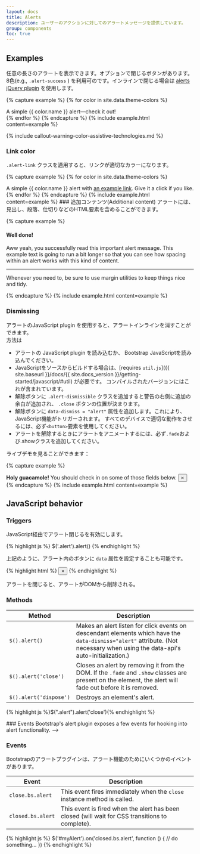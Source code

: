 ```yaml
---
layout: docs
title: Alerts
description: ユーザーのアクションに対してのアラートメッセージを提供しています。
group: components
toc: true
---
```

<!--
---
layout: docs
title: Alerts
description: Provide contextual feedback messages for typical user actions with the handful of available and flexible alert messages.
group: components
toc: true
---
-->
<!--
## Examples

Alerts are available for any length of text, as well as an optional dismiss button. For proper styling, use one of the eight **required** contextual classes (e.g., `.alert-success`). For inline dismissal, use the [alerts jQuery plugin](#dismissing).
-->

## Examples
任意の長さのアラートを表示できます。オプションで閉じるボタンがあります。  
8色(e.g., `.alert-success` ) を利用可のです。インラインで閉じる場合は [alerts jQuery plugin](#dismissing) を使用します。


{% capture example %}
{% for color in site.data.theme-colors %}
<div class="alert alert-{{ color.name }}" role="alert">
  A simple {{ color.name }} alert—check it out!
</div>{% endfor %}
{% endcapture %}
{% include example.html content=example %}

{% include callout-warning-color-assistive-technologies.md %}

<!--
### Link color

Use the `.alert-link` utility class to quickly provide matching colored links within any alert.
-->
### Link color
`.alert-link` クラスを適用すると、リンクが適切なカラーになります。


{% capture example %}
{% for color in site.data.theme-colors %}
<div class="alert alert-{{ color.name }}" role="alert">
  A simple {{ color.name }} alert with <a href="#" class="alert-link">an example link</a>. Give it a click if you like.
</div>{% endfor %}
{% endcapture %}
{% include example.html content=example %}
<!--
### Additional content
Alerts can also contain additional HTML elements like headings, paragraphs and dividers.
-->
### 追加コンテンツ(Additional content)
アラートには、見出し、段落、仕切りなどのHTML要素を含めることができます。

{% capture example %}
<div class="alert alert-success" role="alert">
  <h4 class="alert-heading">Well done!</h4>
  <p>Aww yeah, you successfully read this important alert message. This example text is going to run a bit longer so that you can see how spacing within an alert works with this kind of content.</p>
  <hr>
  <p class="mb-0">Whenever you need to, be sure to use margin utilities to keep things nice and tidy.</p>
</div>
{% endcapture %}
{% include example.html content=example %}

<!--
### Dismissing
Using the alert JavaScript plugin, it's possible to dismiss any alert inline. Here's how:

- Be sure you've loaded the alert plugin, or the compiled Bootstrap JavaScript.
- If you're building our JavaScript from source, it [requires `util.js`]({{ site.baseurl }}/docs/{{ site.docs_version }}/getting-started/javascript/#util). The compiled version includes this.
- Add a dismiss button and the `.alert-dismissible` class, which adds extra padding to the right of the alert and positions the `.close` button.
- On the dismiss button, add the `data-dismiss="alert"` attribute, which triggers the JavaScript functionality. Be sure to use the `<button>` element with it for proper behavior across all devices.
- To animate alerts when dismissing them, be sure to add the `.fade` and `.show` classes.

You can see this in action with a live demo:
-->
### Dismissing

アラートのJavaScript plugin を使用すると、アラートインラインを消すことができます。  
方法は  
- アラートの JavaScript plugin を読み込むか、 Bootstrap JavaScriptを読み込んでください。
- JavaScriptをソースからビルドする場合は、[requires `util.js`]({{ site.baseurl }}/docs/{{ site.docs_version }}/getting-started/javascript/#util) が必要です。 コンパイルされたバージョンにはこれが含まれています。
- 解除ボタンに `.alert-dismissible` クラスを追加すると警告の右側に追加の余白が追加され、 `.close` ボタンの位置が決まります。
- 解除ボタンに `data-dismiss = "alert"` 属性を追加します。これにより、JavaScript機能がトリガーされます。 すべてのデバイスで適切な動作をさせるには、必ず`<button>`要素を使用してください。
- アラートを解除するときにアラートをアニメートするには、必ず`.fade`および.showクラスを追加してください。

ライブデモを見ることができます：


{% capture example %}
<div class="alert alert-warning alert-dismissible fade show" role="alert">
  <strong>Holy guacamole!</strong> You should check in on some of those fields below.
  <button type="button" class="close" data-dismiss="alert" aria-label="Close">
    <span aria-hidden="true">&times;</span>
  </button>
</div>
{% endcapture %}
{% include example.html content=example %}

<!--
## JavaScript behavior

### Triggers

Enable dismissal of an alert via JavaScript:
-->

## JavaScript behavior

### Triggers

JavaScript経由でアラート閉じるを有効にします。


{% highlight js %}
$('.alert').alert()
{% endhighlight %}

<!--
Or with `data` attributes on a button **within the alert**, as demonstrated above:
-->
上記のように、アラート内のボタンに `data` 属性を設定することも可能です。


{% highlight html %}
<button type="button" class="close" data-dismiss="alert" aria-label="Close">
  <span aria-hidden="true">&times;</span>
</button>
{% endhighlight %}
<!--
Note that closing an alert will remove it from the DOM.
-->
アラートを閉じると、アラートがDOMから削除される。

<!--
### Methods
-->
### Methods

| Method | Description |
| --- | --- |
| `$().alert()` | Makes an alert listen for click events on descendant elements which have the `data-dismiss="alert"` attribute. (Not necessary when using the data-api's auto-initialization.) |
| `$().alert('close')` | Closes an alert by removing it from the DOM. If the `.fade` and `.show` classes are present on the element, the alert will fade out before it is removed. |
| `$().alert('dispose')` | Destroys an element's alert. |

{% highlight js %}$(".alert").alert('close'){% endhighlight %}
<!-->
### Events

Bootstrap's alert plugin exposes a few events for hooking into alert functionality.
-->

### Events
Bootstrapのアラートプラグインは、アラート機能のためにいくつかのイベントがあります。

| Event | Description |
| --- | --- |
| `close.bs.alert` | This event fires immediately when the <code>close</code> instance method is called. |
| `closed.bs.alert` | This event is fired when the alert has been closed (will wait for CSS transitions to complete). |

{% highlight js %}
$('#myAlert').on('closed.bs.alert', function () {
  // do something…
})
{% endhighlight %}
